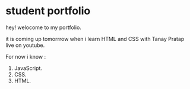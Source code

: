 # student portfolio

hey! welocome to my portfolio. 

it is coming up tomorrrow when i learn HTML and CSS with Tanay Pratap live on youtube.

For now i know :

1. JavaScript.
1. CSS.
1. HTML.
